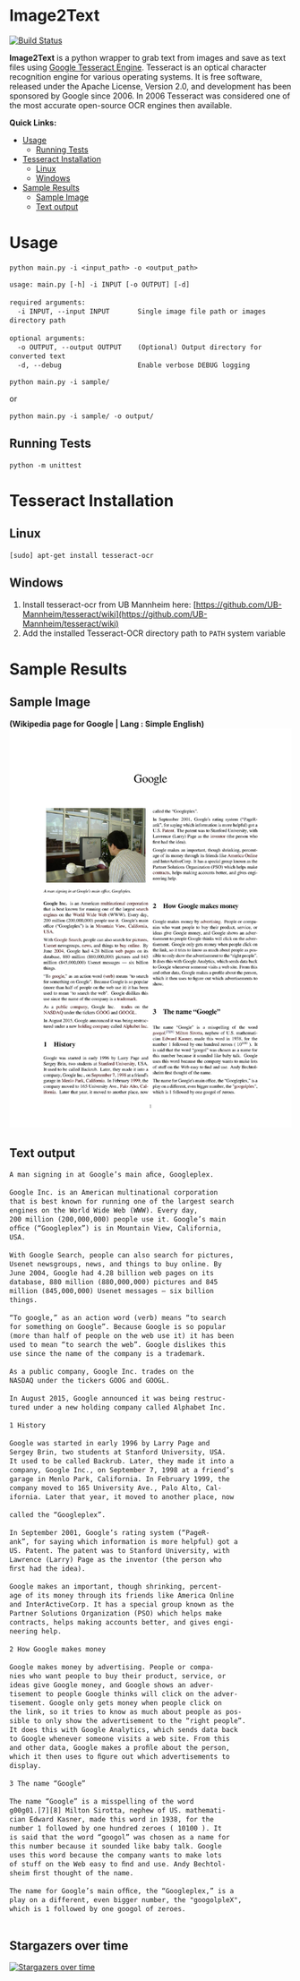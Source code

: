 # Image2Text
[![Build Status](https://api.travis-ci.org/prabhakar267/image2text.svg?branch=master)](https://travis-ci.org/prabhakar267/image2text)

**Image2Text** is a python wrapper to grab text from images and save as text files using [Google Tesseract Engine](https://github.com/tesseract-ocr/tesseract). Tesseract is an optical character recognition engine for various operating systems. It is free software, released under the Apache License, Version 2.0, and development has been sponsored by Google since 2006. In 2006 Tesseract was considered one of the most accurate open-source OCR engines then available.

**Quick Links:**
+ [Usage](#usage)
    + [Running Tests](#running-tests)
+ [Tesseract Installation](#tesseract-installation)
    + [Linux](#linux)
    + [Windows](#windows)
+ [Sample Results](#sample-results)
    + [Sample Image](#sample-image)
    + [Text output](#text-output)


# Usage
```shell
python main.py -i <input_path> -o <output_path>
```
```
usage: main.py [-h] -i INPUT [-o OUTPUT] [-d]

required arguments:
  -i INPUT, --input INPUT       Single image file path or images directory path

optional arguments:
  -o OUTPUT, --output OUTPUT    (Optional) Output directory for converted text
  -d, --debug                   Enable verbose DEBUG logging
```

```shell
python main.py -i sample/
```
or
```
python main.py -i sample/ -o output/
```

## Running Tests
```
python -m unittest
```

# Tesseract Installation
## Linux
```
[sudo] apt-get install tesseract-ocr
```
## Windows
1. Install tesseract-ocr from UB Mannheim here: [https://github.com/UB-Mannheim/tesseract/wiki](https://github.com/UB-Mannheim/tesseract/wiki)
2. Add the installed Tesseract-OCR directory path to `PATH` system variable

# Sample Results
## Sample Image
**(Wikipedia page for Google | Lang : Simple English)**
![](/sample/file-page1.jpg?raw=true)

## Text output
```
A man signing in at Google’s main aﬁce, Googleplex.

Google Inc. is an American multinational corporation
that is best known for running one of the largest search
engines on the World Wide Web (WWW). Every day,
200 million (200,000,000) people use it. Google’s main
ofﬁce (“Googleplex”) is in Mountain View, California,
USA.

With Google Search, people can also search for pictures,
Usenet newsgroups, news, and things to buy online. By
June 2004, Google had 4.28 billion web pages on its
database, 880 million (880,000,000) pictures and 845
million (845,000,000) Usenet messages — six billion
things.

“To google,” as an action word (verb) means “to search
for something on Google”. Because Google is so popular
(more than half of people on the web use it) it has been
used to mean “to search the web”. Google dislikes this
use since the name of the company is a trademark.

As a public company, Google Inc. trades on the
NASDAQ under the tickers GOOG and GOOGL.

In August 2015, Google announced it was being restruc-
tured under a new holding company called Alphabet Inc.

1 History

Google was started in early 1996 by Larry Page and
Sergey Brin, two students at Stanford University, USA.
It used to be called Backrub. Later, they made it into a
company, Google Inc., on September 7, 1998 at a friend’s
garage in Menlo Park, California. In February 1999, the
company moved to 165 University Ave., Palo Alto, Cal-
ifornia. Later that year, it moved to another place, now

called the “Googleplex”.

In September 2001, Google’s rating system (“PageR-
ank”, for saying which information is more helpful) got a
US. Patent. The patent was to Stanford University, with
Lawrence (Larry) Page as the inventor (the person who
ﬁrst had the idea).

Google makes an important, though shrinking, percent-
age of its money through its friends like America Online
and InterActiveCorp. It has a special group known as the
Partner Solutions Organization (PSO) which helps make
contracts, helps making accounts better, and gives engi-
neering help.

2 How Google makes money

Google makes money by advertising. People or compa-
nies who want people to buy their product, service, or
ideas give Google money, and Google shows an adver-
tisement to people Google thinks will click on the adver-
tisement. Google only gets money when people click on
the link, so it tries to know as much about people as pos-
sible to only show the advertisement to the “right people”.
It does this with Google Analytics, which sends data back
to Google whenever someone visits a web site. From this
and other data, Google makes a proﬁle about the person,
which it then uses to ﬁgure out which advertisements to
display.

3 The name “Google”

The name “Google” is a misspelling of the word
g00g01.[7][8] Milton Sirotta, nephew of US. mathemati-
cian Edward Kasner, made this word in 1938, for the
number 1 followed by one hundred zeroes ( 10100 ). It
is said that the word “googol” was chosen as a name for
this number because it sounded like baby talk. Google
uses this word because the company wants to make lots
of stuff on the Web easy to ﬁnd and use. Andy Bechtol-
sheim ﬁrst thought of the name.

The name for Google’s main ofﬁce, the “Googleplex,” is a
play on a different, even bigger number, the "googolpleX",
which is 1 followed by one googol of zeroes.


```

## Stargazers over time

[![Stargazers over time](https://starcharts.herokuapp.com/prabhakar267/image2text.svg)](https://starcharts.herokuapp.com/prabhakar267/image2text)
